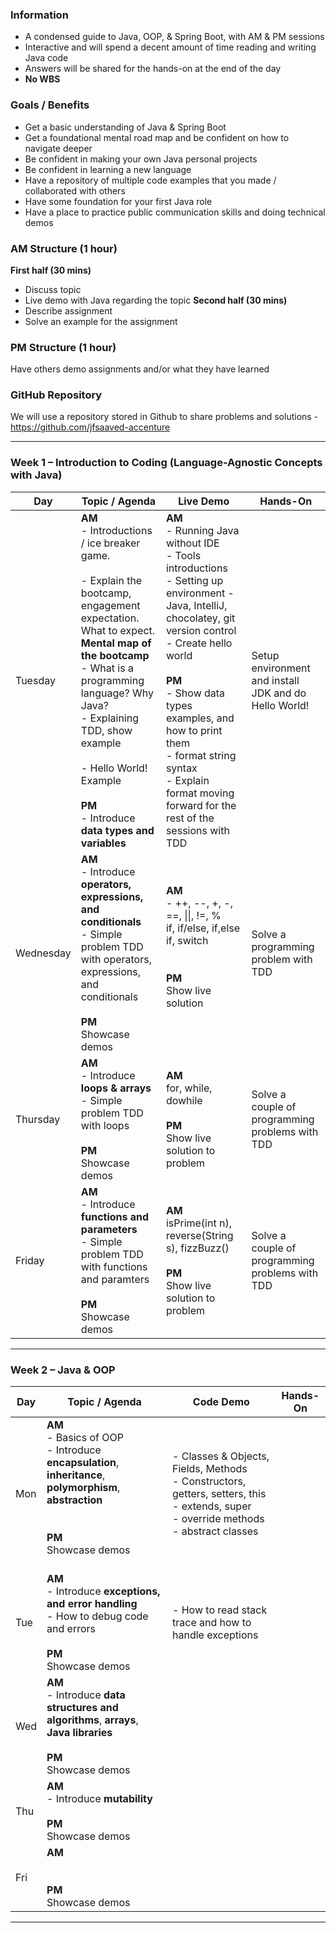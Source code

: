 ### **Information**
- A condensed guide to Java, OOP, & Spring Boot, with AM & PM sessions
- Interactive and will spend a decent amount of time reading and writing Java code
- Answers will be shared for the hands-on at the end of the day
- **No WBS**
### **Goals / Benefits**
- Get a basic understanding of Java & Spring Boot
- Get a foundational mental road map and be confident on how to navigate deeper
- Be confident in making your own Java personal projects
- Be confident in learning a new language
- Have a repository of multiple code examples that you made / collaborated with others
- Have some foundation for your first Java role
- Have a place to practice public communication skills and doing technical demos
### **AM Structure (1 hour)**
**First half (30 mins)** 
- Discuss topic
- Live demo with Java regarding the topic
**Second half (30 mins)** 
- Describe assignment
- Solve an example for the assignment
### **PM Structure (1 hour)**
Have others demo assignments and/or what they have learned
### **GitHub Repository**
We will use a repository stored in Github to share problems and solutions - https://github.com/jfsaaved-accenture

---
### **Week 1 – Introduction to Coding (Language-Agnostic Concepts with Java)**

| Day       | Topic / Agenda                                                                                                                                                                                                                                                                                                                | Live Demo                                                                                                                                                                                                                                                                                                                                 | Hands-On                                              |
| --------- | ----------------------------------------------------------------------------------------------------------------------------------------------------------------------------------------------------------------------------------------------------------------------------------------------------------------------------- | ----------------------------------------------------------------------------------------------------------------------------------------------------------------------------------------------------------------------------------------------------------------------------------------------------------------------------------------- | ----------------------------------------------------- |
| Tuesday   | **AM**<br>- Introductions / ice breaker game. <br><br>- Explain the bootcamp, engagement expectation. What to expect. **Mental map of the bootcamp**<br>- What is a programming language? Why Java?<br>- Explaining TDD, show example<br><br>- Hello World! Example<br><br>**PM**<br>- Introduce **data types and variables** | **AM**<br>- Running Java without IDE<br>- Tools introductions<br>- Setting up environment - Java, IntelliJ, chocolatey, git version control<br>- Create hello world<br><br>**PM**<br>- Show data types examples, and how to print them<br>- format string syntax<br>- Explain format moving forward for the rest of the sessions with TDD | Setup environment and install JDK and do Hello World! |
| Wednesday | **AM**<br>- Introduce **operators, expressions, and conditionals**<br>- Simple problem TDD with operators, expressions, and conditionals<br><br>**PM**<br>Showcase demos                                                                                                                                                      | **AM**<br>- ++, --, +, -, ==, \|\|, !=, %<br>if, if/else, if,else if, switch<br><br><br>**PM**<br>Show live solution<br><br>                                                                                                                                                                                                              | Solve a programming problem with TDD                  |
| Thursday  | **AM**<br>- Introduce **loops & arrays**<br>- Simple problem TDD with loops<br><br>**PM**<br>Showcase demos                                                                                                                                                                                                                   | **AM**<br>for, while, dowhile<br><br>**PM**<br>Show live solution to problem                                                                                                                                                                                                                                                              | Solve a couple of programming problems with TDD       |
| Friday    | **AM**<br>- Introduce **functions and parameters**<br>- Simple problem TDD with functions and paramters<br><br>**PM**<br>Showcase demos                                                                                                                                                                                       | **AM**<br>isPrime(int n), reverse(String s), fizzBuzz()<br><br>**PM**<br>Show live solution to problem                                                                                                                                                                                                                                    | Solve a couple of programming problems with TDD       |

---
### **Week 2 – Java & OOP**

| Day | Topic / Agenda                                                                                                                                             | Code Demo                                                                                                                                      | Hands-On |
| --- | ---------------------------------------------------------------------------------------------------------------------------------------------------------- | ---------------------------------------------------------------------------------------------------------------------------------------------- | -------- |
| Mon | **AM**<br>- Basics of OOP<br>- Introduce **encapsulation**, **inheritance**, **polymorphism**, **abstraction**<br><br><br>**PM**<br>Showcase demos<br><br> | - Classes & Objects, Fields, Methods<br>- Constructors, getters, setters, this<br>- extends, super<br>- override methods<br>- abstract classes |          |
| Tue | **AM**<br>- Introduce **exceptions, and error handling**<br>- How to debug code and errors<br><br>**PM**<br>Showcase demos<br>                             | - How to read stack trace and how to handle exceptions                                                                                         |          |
| Wed | **AM**<br>- Introduce **data structures and algorithms**, **arrays**, **Java libraries**<br><br>**PM**<br>Showcase demos<br>                               |                                                                                                                                                |          |
| Thu | **AM**<br>- Introduce **mutability**<br><br>**PM**<br>Showcase demos                                                                                       |                                                                                                                                                |          |
| Fri | **AM**<br><br><br>**PM**<br>Showcase demos                                                                                                                 |                                                                                                                                                |          |

---